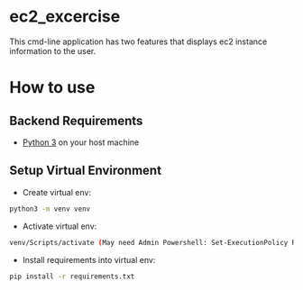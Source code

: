# ec2_excercise

This cmd-line application has two features that displays ec2 instance information to the user.

#
# How to use
## Backend Requirements

* [Python 3](https://www.python.org/downloads/) on your host machine
## Setup Virtual Environment

* Create virtual env:
```bash
python3 -m venv venv
```

* Activate virtual env:
```bash
venv/Scripts/activate (May need Admin Powershell: Set-ExecutionPolicy RemoteSigned)
```

* Install requirements into virtual env:
```bash
pip install -r requirements.txt
```


